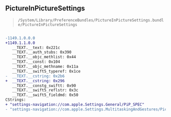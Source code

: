 ## PictureInPictureSettings

> `/System/Library/PreferenceBundles/PictureInPictureSettings.bundle/PictureInPictureSettings`

```diff

-1149.1.0.0.0
+1149.1.1.0.0
   __TEXT.__text: 0x221c
   __TEXT.__auth_stubs: 0x390
   __TEXT.__objc_methlist: 0x44
   __TEXT.__const: 0x104
   __TEXT.__objc_methname: 0x11a
   __TEXT.__swift5_typeref: 0x1ce
-  __TEXT.__cstring: 0x2b6
+  __TEXT.__cstring: 0x296
   __TEXT.__constg_swiftt: 0x90
   __TEXT.__swift5_reflstr: 0x3c
   __TEXT.__swift5_fieldmd: 0x50
CStrings:
+ "settings-navigation://com.apple.Settings.General/PiP_SPEC"
- "settings-navigation://com.apple.Settings.MultitaskingAndGestures/PictureInPicture"

```
